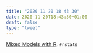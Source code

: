 ```yaml
---
title: "2020 11 20 18 43 30"
date: 2020-11-20T18:43:30+01:00
draft: false
type: "tweet"
---
```

[Mixed Models with R](https://m-clark.github.io/mixed-models-with-R/). `#rstats`
